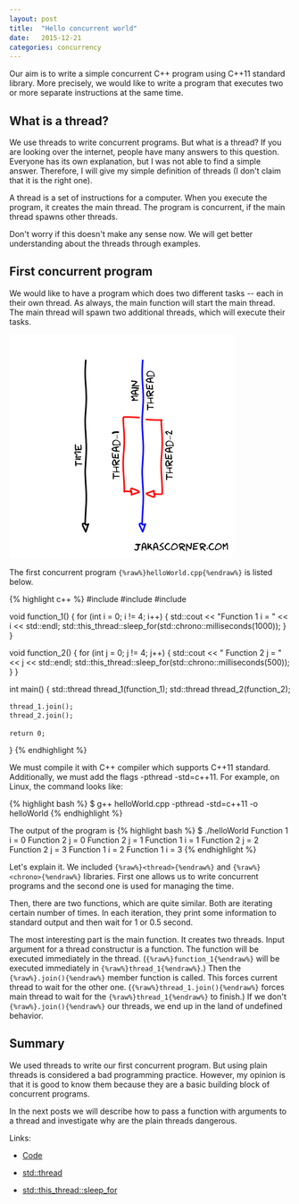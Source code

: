 ```yaml
---
layout: post
title:  "Hello concurrent world"
date:   2015-12-21
categories: concurrency
---
```


Our aim is to write a simple concurrent C++ program using C++11 standard
library.  More precisely, we would like to write a program that executes two or
more separate instructions at the same time.

What is a thread?
-----------------

We use threads to write concurrent programs. But what is a thread? If you are
looking over the internet, people have many answers to this question. Everyone has
its own explanation, but I was not able to find a simple answer. Therefore, I will
give my simple definition of threads (I don't claim that it is the right one).

A thread is a set of instructions for a computer. When you execute the program,
it creates the main thread. The program is concurrent, if the main thread spawns
other threads. 

Don't worry if this doesn't make any sense now. We will get better understanding
about the threads through examples. 

First concurrent program
------------------------

We would like to have a program which does two different tasks -- each in their
own thread. As always, the main function will start the main thread. The main
thread will spawn two additional threads, which will execute their tasks.

![First concurrent program](/pics/two_threads.png)

The first concurrent program `{%raw%}helloWorld.cpp{%endraw%}` is listed below.

{% highlight c++ %}
#include <iostream>
#include <thread>
#include <chrono>

void function_1()
{
    for (int i = 0; i != 4; i++)
    {
        std::cout << "Function 1 i = " << i << std::endl;
        std::this_thread::sleep_for(std::chrono::milliseconds(1000));
    }
}


void function_2()
{
    for (int j = 0; j != 4; j++)
    {
        std::cout << "                   Function 2 j = " 
                  << j << std::endl;
        std::this_thread::sleep_for(std::chrono::milliseconds(500));
    }
}


int main()
{
    std::thread thread_1(function_1);
    std::thread thread_2(function_2);
    
    thread_1.join();
    thread_2.join();
    
    return 0;
}
{% endhighlight %}

We must compile it with C++ compiler which supports C++11 standard. Additionally,
we must add the flags -pthread -std=c++11. For example, on Linux, the command
looks like:

{% highlight bash %}
$ g++ helloWorld.cpp -pthread -std=c++11 -o helloWorld
{% endhighlight %}

The output of the program is 
{% highlight bash %}
$ ./helloWorld
Function 1 i = 0
                   Function 2 j = 0
                   Function 2 j = 1
Function 1 i = 1
                   Function 2 j = 2
                   Function 2 j = 3
Function 1 i = 2
Function 1 i = 3
{% endhighlight %}


Let's explain it.  We included `{%raw%}<thread>{%endraw%}` and
`{%raw%}<chrono>{%endraw%}` libraries. First one allows us to write concurrent
programs and the second one is used for managing the time.

Then, there are two functions, which are quite similar. Both are iterating
certain number of times. In each iteration, they print some information to
standard output and then wait for 1 or 0.5 second.

The most interesting part is the main function. It creates two threads. Input
argument for a thread constructur is a function. The function will be executed
immediately in the thread. (`{%raw%}function_1{%endraw%}` will be executed
immediately in `{%raw%}thread_1{%endraw%}`.) Then the `{%raw%}.join(){%endraw%}`
member function is called. This forces current thread to wait for the other one.
(`{%raw%}thread_1.join(){%endraw%}` forces main thread to wait for the
`{%raw%}thread_1{%endraw%}` to finish.) If we don't `{%raw%}.join(){%endraw%}`
our threads, we end up in the land of undefined behavior. 

Summary
-------

We used threads to write our first concurrent program. But using plain threads is
considered a bad programming practice. However, my opinion is that it is good to
know them because they are a basic building block of concurrent programs. 

In the next posts we will describe how to pass a function with arguments to a
thread and investigate why are the plain threads dangerous. 

Links: 

* [Code](https://github.com/jakaspeh/concurrency/blob/master/helloWorld.cpp)

* [std::thread](http://en.cppreference.com/w/cpp/thread/thread)

* [std::this_thread::sleep_for](http://en.cppreference.com/w/cpp/thread/sleep_for)








